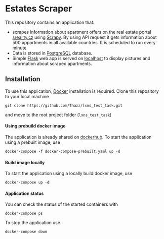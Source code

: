 # Estates Scraper

This repository contains an application that:
- scrapes information about apartment offers on the real estate portal [sreality.cz](https://www.sreality.cz/en) using [Scrapy](https://scrapy.org/). By using API request it gets information about 500 appartments in all available countries. It is scheduled to run every minute.
- Data is stored in [PostgreSQL](https://www.postgresql.org/) database.
- Simple [Flask](https://flask.palletsprojects.com/) web app is served on [localhost](http://127.0.0.1:8080) to display pictures and information about scraped apartments.

## Installation

To use this application, [Docker](https://docs.docker.com/engine/install/) installation is required.
Clone this repository to your local machine
```
git clone https://github.com/Thazz/lxns_test_task.git
```
and move to the root project folder (`lxns_test_task`)

#### Using prebuild docker image
The application is already shared on [dockerhub](https://hub.docker.com/). To start the application using a prebuilt image, use 
```
docker-compose -f docker-compose-prebuilt.yaml up -d
```

#### Build image locally
To start the application using a locally build docker image, use
```
docker-compose up -d
```

#### Application status
You can check the status of the started containers with 
```
docker-compose ps
```
To stop the application use 
```
docker-compose down
```
